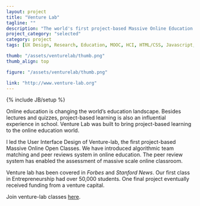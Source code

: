 ```yaml
---
layout: project
title: "Venture Lab"
tagline: ""
description: "The world's first project-based Massive Online Education Platform."
project_category: "selected"
category: project
tags: [UX Design, Research, Education, MOOC, HCI, HTML/CSS, Javascript, Twitter Bootstrap, Ruby on Rails]

thumb: "/assets/venturelab/thumb.png"
thumb_align: top

figure: "/assets/venturelab/thumb.png"

link: "http://www.venture-lab.org"
---
```

{% include JB/setup %}

Online education is changing the world’s education landscape.  Besides lectures and quizzes, project-based learning is also an influential experience in school.  Venture Lab was built to bring project-based learning to the online education world.  

I led the User Interface Design of Venture-lab, the first project-based Massive Online Open Classes. We have introduced algorithmic team matching and peer reviews system in online education.  The peer review system has enabled the assessment of massive scale online classroom.

Venture lab has been covered in *Forbes* and *Stanford News*. Our first class in Entrepreneurship had over 50,000 students.  One final project eventually received funding from a venture capital. 

Join venture-lab classes [here](http://venture-lab.org).
